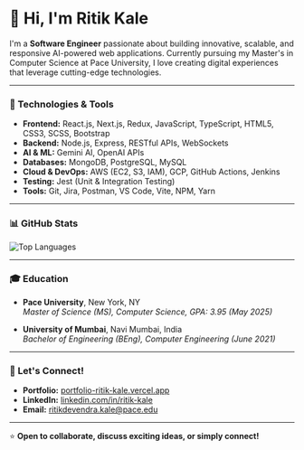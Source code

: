 # 👋 Hi, I'm Ritik Kale

I'm a **Software Engineer** passionate about building innovative, scalable, and responsive AI-powered web applications. Currently pursuing my Master's in Computer Science at Pace University, I love creating digital experiences that leverage cutting-edge technologies.

---

### 🚀 Technologies & Tools

- **Frontend:** React.js, Next.js, Redux, JavaScript, TypeScript, HTML5, CSS3, SCSS, Bootstrap  
- **Backend:** Node.js, Express, RESTful APIs, WebSockets  
- **AI & ML:** Gemini AI, OpenAI APIs  
- **Databases:** MongoDB, PostgreSQL, MySQL  
- **Cloud & DevOps:** AWS (EC2, S3, IAM), GCP, GitHub Actions, Jenkins  
- **Testing:** Jest (Unit & Integration Testing)  
- **Tools:** Git, Jira, Postman, VS Code, Vite, NPM, Yarn  

---

### 📊 GitHub Stats


![Top Languages](https://github-readme-stats.vercel.app/api/top-langs/?username=ItsRitik&layout=compact&theme=radical)

---

### 🎓 Education

- **Pace University**, New York, NY  
  *Master of Science (MS), Computer Science, GPA: 3.95 (May 2025)*  

- **University of Mumbai**, Navi Mumbai, India  
  *Bachelor of Engineering (BEng), Computer Engineering (June 2021)*  

---

### 🔗 Let's Connect!

- **Portfolio:** [portfolio-ritik-kale.vercel.app](https://portfolio-ritik-kale.vercel.app)  
- **LinkedIn:** [linkedin.com/in/ritik-kale](https://linkedin.com/in/ritik-kale)  
- **Email:** [ritikdevendra.kale@pace.edu](mailto:ritikdevendra.kale@pace.edu)

---

⭐️ **Open to collaborate, discuss exciting ideas, or simply connect!**

